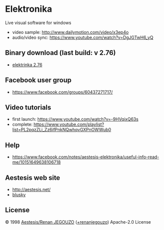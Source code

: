 # Elektronika 

Live visual software for windows

- video sample: http://www.dailymotion.com/video/x3ep4o
- audio/video sync: https://www.youtube.com/watch?v=DgJGTwH6_yQ

## Binary download (last build: v 2.76)

-  [elektrinka 2.76](https://github.com/aestesis/elektronika/blob/master/builds/elektronika-276.msi)

## Facebook user group

- https://www.facebook.com/groups/60437271717/

## Video tutorials

-  first launch: https://www.youtube.com/watch?v=-9HVqixQ63s
-  complete: https://www.youtube.com/playlist?list=PL2pqzZLi_Zz6ifPnkNQwhqvGXPnOWWub0

## Help

- https://www.facebook.com/notes/aestesis-elektronika/useful-info-read-me/10151649638106718

## Aestesis web site

- http://aestesis.net/
- [blusky](https://bsky.app/profile/aestesis.bsky.social)

## License

© 1998 [Aestesis/Renan JEGOUZO](http://aestesis.net)  ([+renanjegouzo](https://plus.google.com/u/0/+renanjegouzo)) Apache-2.0 License

